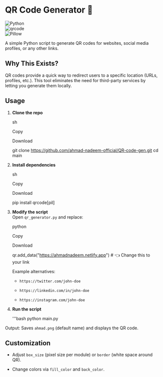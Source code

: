 QR Code Generator 🚀
====================

![Python](https://img.shields.io/badge/Python-3.7%252B-blue)  
![qrcode](https://img.shields.io/badge/qrcode-7.3-red)  
![Pillow](https://img.shields.io/badge/Pillow-9.0-green)

A simple Python script to generate QR codes for websites, social media profiles, or any other links.

Why This Exists?
----------------

QR codes provide a quick way to redirect users to a specific location (URLs, profiles, etc.). This tool eliminates the need for third-party services by letting you generate them locally.

Usage
-----

1.  **Clone the repo**
    
    sh
    
    Copy
    
    Download
    
    git clone https://github.com/ahmad-nadeem-official/QR-code-gen.git
    cd main
    
2.  **Install dependencies**
    
    sh
    
    Copy
    
    Download
    
    pip install qrcode\[pil\]
    
3.  **Modify the script**  
    Open `qr_generator.py` and replace:
    
    python
    
    Copy
    
    Download
    
    qr.add\_data("https://ahmadnadeem.netlify.app")  \# 👈 Change this to your link
    
    Example alternatives:
    
    *   `https://twitter.com/john-doe`
        
    *   `https://linkedin.com/in/john-doe`
        
    *   `https://instagram.com/john-doe`
        
4.  **Run the script**

    '''bash
    python main.py
     
Output: Saves `ahmad.png` (default name) and displays the QR code.
    

Customization
-------------

*   Adjust `box_size` (pixel size per module) or `border` (white space around QR).
    
*   Change colors via `fill_color` and `back_color`.